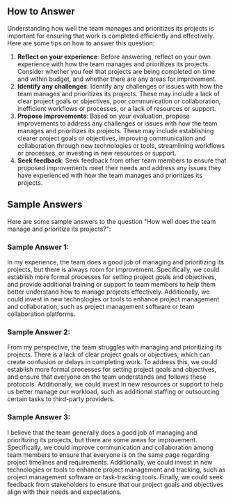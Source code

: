 

How to Answer
-------------

Understanding how well the team manages and prioritizes its projects is important for ensuring that work is completed efficiently and effectively. Here are some tips on how to answer this question:

1. **Reflect on your experience**: Before answering, reflect on your own experience with how the team manages and prioritizes its projects. Consider whether you feel that projects are being completed on time and within budget, and whether there are any areas for improvement.
2. **Identify any challenges**: Identify any challenges or issues with how the team manages and prioritizes its projects. These may include a lack of clear project goals or objectives, poor communication or collaboration, inefficient workflows or processes, or a lack of resources or support.
3. **Propose improvements**: Based on your evaluation, propose improvements to address any challenges or issues with how the team manages and prioritizes its projects. These may include establishing clearer project goals or objectives, improving communication and collaboration through new technologies or tools, streamlining workflows or processes, or investing in new resources or support.
4. **Seek feedback**: Seek feedback from other team members to ensure that proposed improvements meet their needs and address any issues they have experienced with how the team manages and prioritizes its projects.

Sample Answers
--------------

Here are some sample answers to the question "How well does the team manage and prioritize its projects?":

### Sample Answer 1:

In my experience, the team does a good job of managing and prioritizing its projects, but there is always room for improvement. Specifically, we could establish more formal processes for setting project goals and objectives, and provide additional training or support to team members to help them better understand how to manage projects effectively. Additionally, we could invest in new technologies or tools to enhance project management and collaboration, such as project management software or team collaboration platforms.

### Sample Answer 2:

From my perspective, the team struggles with managing and prioritizing its projects. There is a lack of clear project goals or objectives, which can create confusion or delays in completing work. To address this, we could establish more formal processes for setting project goals and objectives, and ensure that everyone on the team understands and follows these protocols. Additionally, we could invest in new resources or support to help us better manage our workload, such as additional staffing or outsourcing certain tasks to third-party providers.

### Sample Answer 3:

I believe that the team generally does a good job of managing and prioritizing its projects, but there are some areas for improvement. Specifically, we could improve communication and collaboration among team members to ensure that everyone is on the same page regarding project timelines and requirements. Additionally, we could invest in new technologies or tools to enhance project management and tracking, such as project management software or task-tracking tools. Finally, we could seek feedback from stakeholders to ensure that our project goals and objectives align with their needs and expectations.
